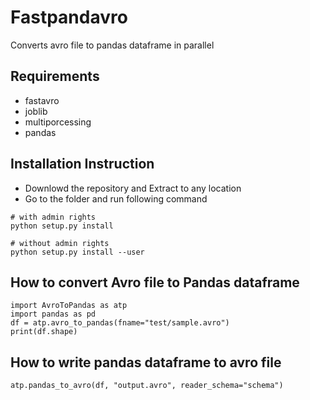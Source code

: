 # Fastpandavro
Converts avro file to pandas dataframe in parallel

## Requirements
- fastavro
- joblib
- multiporcessing
- pandas

## Installation Instruction
- Downlowd the repository and Extract to any location
- Go to the folder and run following command

 
```
# with admin rights
python setup.py install

# without admin rights
python setup.py install --user
```


## How to convert Avro file to Pandas dataframe
```
import AvroToPandas as atp
import pandas as pd
df = atp.avro_to_pandas(fname="test/sample.avro")
print(df.shape)
```

## How to write pandas dataframe to avro file
```
atp.pandas_to_avro(df, "output.avro", reader_schema="schema")
```



